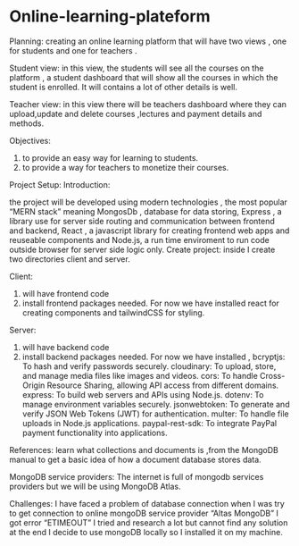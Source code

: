 # Online-learning-plateform

Planning:
creating an online learning platform that will have two views , one for students and one for teachers .

Student view:
in this view, the students will see all the courses on the platform , a student dashboard that will show all the courses in which the student is enrolled. It will contains a lot of other details is well.

Teacher view:
in this view there will be teachers dashboard where they can upload,update and delete courses ,lectures and payment details and methods.

Objectives:

1. to provide an easy way for learning to students.
2. to provide a way for teachers to monetize their courses.

Project Setup:
Introduction:

the project will be developed using modern technologies , the most popular “MERN stack” meaning MongosDb , database for data storing, Express , a library use for server side routing and communication between frontend and backend, React , a javascript library for creating frontend web apps and reuseable components and Node.js, a run time enviroment to run code outside browser for server side logic only.
Create project:
inside I create two directories client and server.

Client:

1. will have frontend code
2. install frontend packages needed. For now we have installed react for creating components and tailwindCSS for styling.

Server:

1. will have backend code
2. install backend packages needed. For now we have installed ,
   bcryptjs: To hash and verify passwords securely.
   cloudinary: To upload, store, and manage media files like images and videos.
   cors: To handle Cross-Origin Resource Sharing, allowing API access from different domains. express: To build web servers and APIs using Node.js.
   dotenv: To manage environment variables securely.
   jsonwebtoken: To generate and verify JSON Web Tokens (JWT) for authentication.
   multer: To handle file uploads in Node.js applications.
   paypal-rest-sdk: To integrate PayPal payment functionality into applications.

References:
learn what collections and documents is ,from the MongoDB manual to get a basic idea of how a document database stores data.

MongoDB service providers:
The internet is full of mongodb services providers but we will be using MongoDB Atlas.

Challenges:
I have faced a problem of database connection when I was try to get connection to online mongoDB service provider “Altas MongoDB” I got error “ETIMEOUT” I tried and research a lot but cannot find any solution at the end I decide to use mongoDB locally so I installed it on my machine.

  <!-- 
  now i am going to start the filtring logic for courses based on catagories,level such beginer or advance and language.i added handleFilterOnChange function that is called when a value is checked or unchecked in select options,i also added a function createSearchParamsHelper that will create dynamic URI using useSearchParams hook by selecting multiple choices for filtering next i am going to do little changes on my backend for data filtring logic in course-controller file.so in getAllStudentViewCourses function a added logic for sorting and filtring.applied filters succefully now students can sort by low to high price and vice versa also on A to Z and vice versa and now also can filter on categories ,levels and language,use another use effect to setFilters and setSort from sessionstorage. Remove filters from sessionStorage using useEffect when visite studentHomePage.Add loading state and pass it student context and then consume it in coursepage of students when loading it shows skelton just to remove page blanking ,its done

  now i am created a new page component called StudentViewCourseDetailsPage create route for it for navigations,Add onClick event to Card when clicked it navigates to that particular course details page using useNavigate hook
   -->
